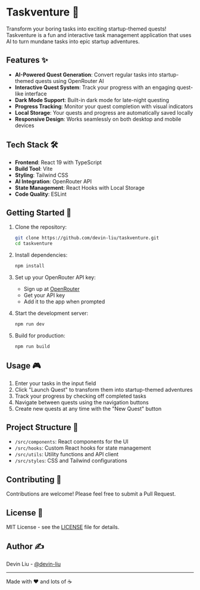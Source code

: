 # Taskventure 🚀

Transform your boring tasks into exciting startup-themed quests! Taskventure is a fun and interactive task management application that uses AI to turn mundane tasks into epic startup adventures.

## Features ✨

- **AI-Powered Quest Generation**: Convert regular tasks into startup-themed quests using OpenRouter AI
- **Interactive Quest System**: Track your progress with an engaging quest-like interface
- **Dark Mode Support**: Built-in dark mode for late-night questing
- **Progress Tracking**: Monitor your quest completion with visual indicators
- **Local Storage**: Your quests and progress are automatically saved locally
- **Responsive Design**: Works seamlessly on both desktop and mobile devices

## Tech Stack 🛠️

- **Frontend**: React 19 with TypeScript
- **Build Tool**: Vite
- **Styling**: Tailwind CSS
- **AI Integration**: OpenRouter API
- **State Management**: React Hooks with Local Storage
- **Code Quality**: ESLint

## Getting Started 🏁

1. Clone the repository:
   ```bash
   git clone https://github.com/devin-liu/taskventure.git
   cd taskventure
   ```

2. Install dependencies:
   ```bash
   npm install
   ```

3. Set up your OpenRouter API key:
   - Sign up at [OpenRouter](https://openrouter.ai/)
   - Get your API key
   - Add it to the app when prompted

4. Start the development server:
   ```bash
   npm run dev
   ```

5. Build for production:
   ```bash
   npm run build
   ```

## Usage 🎮

1. Enter your tasks in the input field
2. Click "Launch Quest" to transform them into startup-themed adventures
3. Track your progress by checking off completed tasks
4. Navigate between quests using the navigation buttons
5. Create new quests at any time with the "New Quest" button

## Project Structure 📁

- `/src/components`: React components for the UI
- `/src/hooks`: Custom React hooks for state management
- `/src/utils`: Utility functions and API client
- `/src/styles`: CSS and Tailwind configurations

## Contributing 🤝

Contributions are welcome! Please feel free to submit a Pull Request.

## License 📄

MIT License - see the [LICENSE](LICENSE) file for details.

## Author ✍️

Devin Liu - [@devin-liu](https://github.com/devin-liu)

---

Made with ❤️ and lots of ☕
